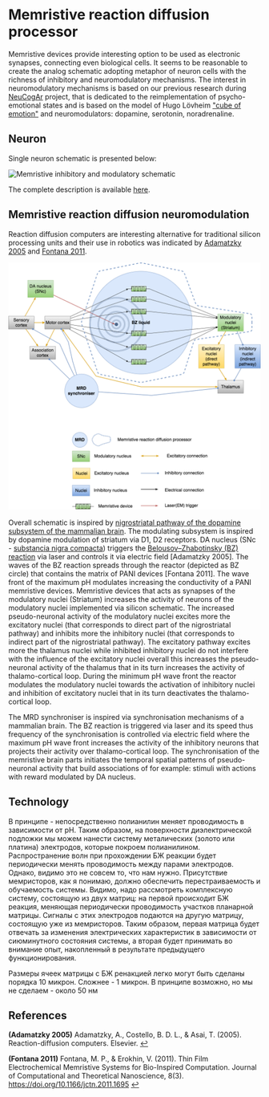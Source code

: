 # Memristive reaction diffusion processor

Memristive devices provide interesting option to be used as electronic synapses, connecting even biological cells. It seems to be reasonable to create the analog schematic adopting metaphor of neuron cells with the richness of inhibitory and neuromodulatory mechanisms. The interest in neuromodulatory mechanisms is based on our previous research during [NeuCogAr](https://github.com/research-team/NEUCOGAR) project, that is dedicated to the reimplementation of psycho-emotional states and is based on the model of Hugo Lövheim ["cube of emotion"](https://en.wikipedia.org/wiki/L%C3%B6vheim_cube_of_emotion) and neuromodulators: dopamine, serotonin, noradrenaline.

## Neuron

Single neuron schematic is presented below: 

![Memristive inhibitory and modulatory schematic](https://raw.githubusercontent.com/research-team/memristive-brain/master/doc/HL_mod_inh_mem_neuron.png)

The complete description is available [here](https://github.com/research-team/memristive-brain/blob/master/doc/memristive-brain_technical_roadmap.md#neuron).

##  Memristive reaction diffusion neuromodulation

Reaction diffusion computers are interesting alternative for traditional silicon processing units and their use in robotics was indicated by <span id="#a1">[Adamatzky 2005](#Adamatzky_2005)</span> and <span id="#a2">[Fontana 2011](#Fontana_2011)</span>.

![MRD processor high level architecture](MRD_modulator_synchroniser.png)

Overall schematic is inspired by [nigrostriatal pathway of the dopamine subsystem of the mammalian brain](https://en.wikipedia.org/wiki/Basal_ganglia#Circuit_connections). 
The modulating subsystem is inspired by dopamine modulation of striatum via D1, D2 receptors. DA nucleus (SNc - [substancia nigra compacta](https://en.wikipedia.org/wiki/Substantia_nigra)) triggers the [Belousov–Zhabotinsky (BZ) reaction](https://en.wikipedia.org/wiki/Belousov%E2%80%93Zhabotinsky_reaction) via laser and controls it via electric field [Adamatzky 2005]. The waves of the BZ reaction spreads through the reactor (depicted as BZ circle) that contains the matrix of PANI devices [Fontana 2011]. The wave front of the maximum pH modulates increasing the conductivity of a PANI memristive devices. Memristive devices that acts as synapses of the modulatory nuclei (Striatum) increases the activity of neurons of the modulatory nuclei implemented via silicon schematic. The increased pseudo-neuronal activity of the modulatory nuclei excites more the excitatory nuclei (that corresponds to direct part of the nigrostriatal pathway) and inhibits more the inhibitory nuclei (that corresponds to indirect part of the nigrostriatal pathway). The excitatory pathway excites more the thalamus nuclei while inhibited inhibitory nuclei do not interfere with the influence of the excitatory nuclei overall this increases the pseudo-neuronal activity of the thalamus that in its turn increases the activity of thalamo-cortical loop. During the minimum pH wave front the reactor modulates the modulatory nuclei towards the activation of inhibitory nuclei and inhibition of excitatory nuclei that in its turn deactivates the thalamo-cortical loop. 

The MRD synchroniser is inspired via synchronisation mechanisms of a mammalian brain. The BZ reaction is triggered via laser and its speed thus frequency of the synchronisation is controlled via electric field where the maximum pH wave front increases the activity of the inhibitory neurons that projects their activity over thalamo-cortical loop. The synchronisation of the memristive brain parts initiates the temporal spatial patterns of pseudo-neuronal activity that build associations of for example: stimuli with actions with reward modulated by DA nucleus.

## Technology

В принципе - непосредственно полианилин меняет проводимость в зависимости
от рН. Таким образом, на поверхности диэлектрической подложки мы можем
нанести систему металических (золото или платина) электродов, которые
покроем полианилином. Распространение волн при прохождении БЖ реакции
будет периодически менять проводимость между парами электродов. Однако,
видимо это не совсем то, что нам нужно. Присутствие мемристоров, как я
понимаю, должно обеспечить перестраиваемость и обучаемость системы.
Видимо, надо рассмотреть комплексную систему, состоящую из двух матриц: на
первой происходит БЖ реакция, меняющая периодически проводимость участков
планарной матрицы. Сигналы с этих электродов подаются на другую матрицу,
состоящую уже из мемристоров. Таким образом, первая матрица будет отвечать
за изменения электрических характеристик в зависимости от сиюминутного
состояния системы, а вторая будет принимать во внимание опыт, накопленный
в результате предыдущего функционирования.

Размеры ячеек матрицы с БЖ ренакцией легко могут быть сделаны порядка 10
микрон. Сложнее - 1 микрон. В принципе возможно, но мы не сделаем - около
50 нм

## References

<b id="Adamatzky_2005">(Adamatzky 2005)</b> Adamatzky, A., Costello, B. D. L., & Asai, T. (2005). Reaction-diffusion computers. Elsevier. [↩](#a1)

<b id="Fontana_2011">(Fontana 2011)</b> Fontana, M. P., & Erokhin, V. (2011). Thin Film Electrochemical Memristive Systems for Bio-Inspired Computation. Journal of Computational and Theoretical Nanoscience, 8(3). https://doi.org/10.1166/jctn.2011.1695 [↩](#a2)


